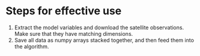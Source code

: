 # Steps for effective use
1. Extract the model variables and download the satellite observations. Make sure that they have matching dimensions. 
2. Save all data as numpy arrays stacked together, and then feed them into the algorithm.
